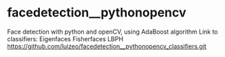 # facedetection__pythonopencv
Face detection with python and openCV, using AdaBoost algorithm
Link to classifiers:
Eigenfaces
Fisherfaces
LBPH
https://github.com/luizeo/facedetection__pythonopencv_classifiers.git
